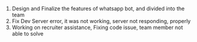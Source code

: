 1. Design and Finalize the features of whatsapp bot, and divided into the team
2. Fix Dev Server error, it was not working, server not responding, properly
3. Working on recruiter assistance, Fixing code issue, team member not able to solve